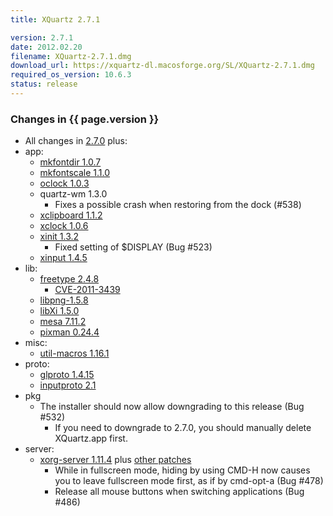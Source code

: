 ```yaml
---
title: XQuartz 2.7.1

version: 2.7.1
date: 2012.02.20
filename: XQuartz-2.7.1.dmg
download_url: https://xquartz-dl.macosforge.org/SL/XQuartz-2.7.1.dmg
required_os_version: 10.6.3
status: release
---
```


### Changes in {{ page.version }} ###
  * All changes in [2.7.0](XQuartz-2.7.0.html) plus:
  * app:
    * [mkfontdir 1.0.7](http://lists.freedesktop.org/archives/xorg-announce/2012-February/001818.html)
    * [mkfontscale 1.1.0](http://lists.freedesktop.org/archives/xorg-announce/2012-February/001819.html)
    * [oclock 1.0.3](http://lists.freedesktop.org/archives/xorg-announce/2012-February/001820.html)
    * quartz-wm 1.3.0
      * Fixes a possible crash when restoring from the dock (#538)
    * [xclipboard 1.1.2](http://lists.freedesktop.org/archives/xorg-announce/2012-February/001821.html)
    * [xclock 1.0.6](http://lists.freedesktop.org/archives/xorg-announce/2012-February/001822.html)
    * [xinit 1.3.2](http://lists.freedesktop.org/archives/xorg-announce/2012-January/001804.html)
      * Fixed setting of $DISPLAY (Bug #523)
    * [xinput 1.4.5](http://lists.freedesktop.org/archives/xorg-announce/2011-December/001779.html)
  * lib:
    * [freetype 2.4.8](http://sourceforge.net/projects/freetype/files/freetype2/2.4.8/README/view)
      * [CVE-2011-3439](http://cve.mitre.org/cgi-bin/cvename.cgi?name=CVE-2011-3439)
    * [libpng-1.5.8](http://sourceforge.net/mailarchive/message.php?msg_id=28773552)
    * [libXi 1.5.0](http://lists.freedesktop.org/archives/xorg-announce/2011-December/001776.html)
    * [mesa 7.11.2](http://www.mesa3d.org/relnotes-7.11.2.html)
    * [pixman 0.24.4](http://lists.freedesktop.org/archives/xorg-announce/2012-February/001809.html)
  * misc:
    * [util-macros 1.16.1](http://lists.freedesktop.org/archives/xorg-announce/2011-December/001767.html)
  * proto:
    * [glproto 1.4.15](http://lists.freedesktop.org/archives/xorg-announce/2012-January/001801.html)
    * [inputproto 2.1](http://lists.freedesktop.org/archives/xorg-announce/2011-December/001772.html)
  * pkg
    * The installer should now allow downgrading to this release (Bug #532)
      * If you need to downgrade to 2.7.0, you should manually delete XQuartz.app first.
  * server:
    * [xorg-server 1.11.4](http://lists.freedesktop.org/archives/xorg/2012-January/054045.html) plus [other patches](https://github.com/XQuartz/xorg-server/commits/XQuartz-2.7.1)
      * While in fullscreen mode, hiding by using CMD-H now causes you to leave fullscreen mode first, as if by cmd-opt-a (Bug #478)
      * Release all mouse buttons when switching applications (Bug #486)
